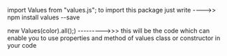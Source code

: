 

import Values from "values.js"; to import this package just write ---->> npm install values --save

new Values(color).all();) --------->>> this will be the code which can enable you to use properties and method of values class or constructor in your code
 
